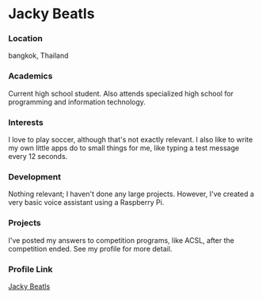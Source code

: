 # Jacky Beatls
### Location

bangkok, Thailand

### Academics

Current high school student. Also attends specialized high school for programming and information technology.

### Interests

I love to play soccer, although that's not exactly relevant. I also like to write my own little apps do to small things for me, like typing a test message every 12 seconds.

### Development

Nothing relevant; I haven't done any large projects. However, I've created a very basic voice assistant using a Raspberry Pi.

### Projects

I've posted my answers to competition programs, like ACSL, after the competition ended. See my profile for more detail.

### Profile Link

[Jacky Beatls](https://github.com/JackyBeatles)
